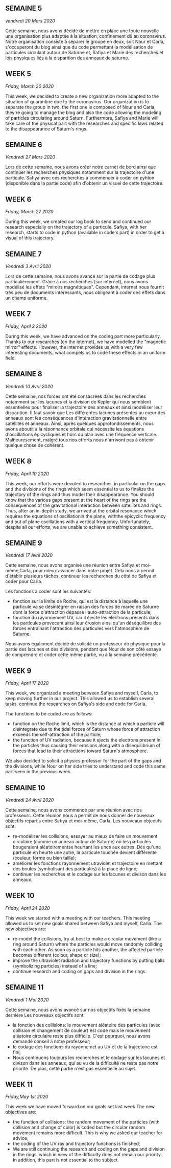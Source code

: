 ## SEMAINE 5
_vendredi 20 Mars 2020_
       
   Cette semaine, nous avons décidé de mettre en place une toute nouvelle une organisation plus adaptée à la situation, confinement dû au coronavirus. Notre organisation consiste à séparer le groupe en deux, soit Nour et Carla, s'occuperont du blog ainsi que du code permettant la modélisation de particules circulant autour de Saturne et, Safiya et Marie des recherches et lois physiques liés à la disparition des anneaux de saturne.
	
        
## WEEK 5
_Friday, March 20 2020_
                              
   This week, we decided to create a new organization more adapted to the situation of quarantine due to the coronavirus. Our organization is to separate the group in two, the first one is composed of  Nour and Carla, they're going to manage the blog and also the code allowing the modeling of particles circulating around Saturn. Furthermore, Safiya and Marie will take care of the physical part with the researches and specific laws related to the disappearance of Saturn's rings.




## SEMAINE 6
_Vendredi 27 Mars 2020_
  
  Lors de cette semaine, nous avons créer notre carnet de bord ainsi que continuer les recherches physiques notamment sur la trajectoire d'une particule. Safiya avec ces recherches à commencer à coder en pyhton (disponible dans la partie code) afin d'obtenir un visuel de cette trajectoire. 


## WEEK 6
_Friday, March 27 2020_
  
  During this week, we created our log book to send and continued our research especially on the trajectory of a particule. Safiya, with her research, starts to code in python (available in code's part) in order to get a visual of this trajectory.




## SEMAINE 7
_Vendredi 3 Avril 2020_

   Lors de cette semaine, nous avons avancé sur la partie de codage plus particulièrement. Grâce à nos recherches (sur internet), nous avons modélisé les effets "miroirs magnétiques". Cependant, internet nous fournit très peu de documents intéressants, nous obligeant à coder ces effets dans un champ uniforme.
   

## WEEK 7
_Friday, April 3 2020_

   During this week, we have advanced on the coding part more particularly. Thanks to our researches (on the internet), we have modelled the "magnetic mirror" effects. However, the internet provides us with a very few interesting documents, what compels us to code these effects in an uniform field.
   
   
   
   
## SEMAINE 8
_Vendredi 10 Avril 2020_

   Cette semaine, nos forces ont été consacrées dans les recherches notamment sur les lacunes et la division de Kepler qui nous semblent essentielles pour finaliser la trajectoire des anneaux et ainsi modéliser leur disparition. Il faut savoir que Les différentes lacunes présentes au cœur des anneaux sont les conséquences d'intéraction gravitationnelle entre satellites et anneaux.
Ainsi, après quelques approfondissements, nous avons aboutit à la résonnance orbitale qui nécessite les équations d'oscillations épicycliques et hors du plan avec une fréquence verticale.
Malheuresement, malgré tous nos efforts nous n'arrivont pas à obtenir quelque chose de cohérent.


## WEEK 8
_Friday, April 10 2020_

   This week, our efforts were devoted to researches, in particular on the gaps and the divisions of the rings which seem essential to us to finalize the trajectory of the rings and thus model their disappearance. 
You should know that the various gaps present at the heart of the rings are the consequences of the gravitational interaction between satellites and rings.  
Thus, after an in-depth study, we arrived at the orbital resonance which requires the equations of oscillationin the plane, withthe epicyclic frequency and out of plane oscillations with a vertical frequency.
Unfortunately, despite all our efforts, we are unable to achieve something consistent.




## SEMAINE 9
_Vendredi 17 Avril 2020_

   Cette semaine, nous avons organisé une réunion entre Safiya et moi-même,Carla, pour mieux avancer dans notre projet. Cela nous a permit d'établir plusieurs tâches, continuer les recherches du côté de Safiya et coder pour Carla.

Les fonctions à coder sont les suivantes:
- fonction sur la limite de Roche, qui est la distance à laquelle une particule va se désintégrer en raison des forces de marée de Saturne dont la force d'attraction dépasse l'auto-attraction de la particule;
- fonction du rayonnement UV, car il éjecte les électrons présents dans les particules provocant ainsi leur érosion ainsi qu'un déséquilibre des forces entraînant l'attraction des particules vers l'atmosphère de Saturne.

Nous avons également décidé de solicité un professeur de physique pour la partie des lacunes et des divisions, pendant que Nour de son côté essaye de comprendre et coder cette même partie, vu à la semaine précédente.


## WEEK 9
_Friday, April 17 2020_

   This week, we organized a meeting between Safiya and myself, Carla, to keep moving further in our project. This allowed us to establish several tasks, continue the researches on Safiya's side and code for Carla.

The functions to be coded are as follows:
- function on the Roche limit, which is the distance at which a particle will disintegrate due to the tidal forces of Saturn whose force of attraction exceeds the self-attraction of the particle;
- the function of UV radiation, because it ejects the electrons present in the particles thus causing their erosions along with a disequilibrium of forces that lead to their attractions toward Saturn's atmosphere.

We also decided to solicit a physics professor for the part of the gaps and the divisions, while Nour on her side tries to understand and code this same part seen in the previous week.




## SEMAINE 10
_Vendredi 24 Avril 2020_

   Cette semaine, nous avons commencé par une réunion avec nos professeurs. Cette réunion nous a permit de nous donner de nouveaux objectifs répartis entre Safiya et moi-même, Carla.
Les nouveaux objectifs sont:
- re-modéliser les collisions, essayer au mieux de faire un mouvement circulaire (comme un anneau autour de Saturne) où les particules bougeraient aléatoirementse heurtant les unes aux autres. Dès qu'une particule en heurte une autre, la particule touchée devient différente (couleur, forme ou bien taille);
- améliorer les fonctions rayonnement utraviolet et trajectoire en mettant des boules (symbolisant des particules) à la place de ligne;
- continuer les recherches et le codage sur les lacunes et divison dans les anneaux.


## WEEK 10
_Friday, April 24 2020_

   This week we started with a meeting with our teachers. This meeting allowed us to set new goals shared between Safiya and myself, Carla. The new objectives are:
- re-model the collisions, try at best to make a circular movement (like a ring around Saturn) where the particles would move randomly colliding with each other. As soon as a particle hits another, the affected particle becomes different (colour, shape or size);
- improve the ultraviolet radiation and trajectory functions by putting balls (symbolizing particles) instead of a line;
- continue research and coding on gaps and division in the rings.




## SEMAINE 11
_Vendredi 1 Mai 2020_

   Cette semaine, nous avons avancé sur nos objectifs fixés la semaine dernière 
Les nouveaux objectifs sont:
- la fonction des collisions: le mouvement aléatoire des particules (avec collision et changement de couleur) est codé mais le mouvement aléatoire circulaire reste plus difficile. C'est pourquoi, nous avons demandé conseil à notre professeur; 
- le codage des fonctions du rayonnemet au UV et de la trajectoire est fini;
- Nous continuons toujours les recherches et le codage sur les lacunes et divison dans les anneaux, qui au vu de la difficulté ne reste pas notre priorité. De plus, cette partie n'est pas essentielle au sujet.


## WEEK 11
_Friday,May 1st 2020_

   This week we have moved forward on our goals set last week
The new objectives are:
- the function of collisions: the random movement of the particles (with collision and change of color) is coded but the circular random movement remains more difficult. This is why we asked our teacher for advice;
- the coding of the UV ray and trajectory functions is finished;
- We are still continuing the research and coding on the gaps and division in the rings, which in view of the difficulty does not remain our priority. In addition, this part is not essential to the subject.
